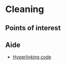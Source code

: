# Cleaning

## Points of interest

## Aide
* [Hyperlinking code](https://stackoverflow.com/questions/48641921/is-it-possible-to-use-the-vscode-hyperlink-to-open-a-file-or-directory-in-code)
